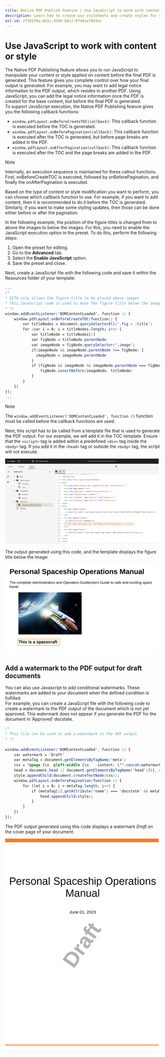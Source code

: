 ```yaml
---
title: Native PDF Publish Feature | Use JavaScript to work with content or style
description: Learn how to create use styleheets and create styles for your content.
exl-id: 2f301f6a-0d1c-4194-84c2-0fddaef8d3ec
---
```

# Use JavaScript to work with content or style 

The Native PDF Publishing feature allows you to run JavaScript to manipulate your content or style applied on content before the final PDF is generated. This feature gives you complete control over how your final output is generated. For example, you may want to add legal notice information to the PDF output, which resides in another PDF. Using JavaScript, you can add the legal notice information once the PDF is created for the base content, but before the final PDF is generated.  
To support JavaScript execution, the Native PDF Publishing feature gives you the following callback functions:

* `window.pdfLayout.onBeforeCreateTOC(callback)`: This callback function is executed before the TOC is generated. 
* `window.pdfLayout.onBeforePagination(callback)`: This callback function is executed after the TOC is generated, but before page breaks are added in the PDF.
* `window.pdfLayout.onAfterPagination(callback)`: This callback function is executed after the TOC and the page breaks are added in the PDF.

>[!NOTE]
>
>Internally, an execution sequence is maintained for these callout functions. First, onBeforeCreateTOC is executed, followed by onBeforePagination, and finally the  onAfterPagination is executed. 

Based on the type of content or style modification you want to perform, you can choose which callback function to use. For example, if you want to add content, then it is recommended to do it before the TOC is generated. Similarly, if you want to make some styling updates, then those can be done either before or after the pagination. 

In the following example, the position of the figure titles is changed from to above the images to below the images. For this, you need to enable the JavaScript execution option in the preset. To do this, perform the following steps:

1. Open the preset for editing.
1. Go to the **Advanced** tab.
1. Select the **Enable JavaScript** option. 
1. Save the preset and close. 

Next, create a JavaScript file with the following code and save it within the Resources folder of your template:

```css
...
/*
* DITA only allows the figure title to be placed above images 
* This JavaScript code is used to move the figure title below the image
* */
window.addEventListener('DOMContentLoaded', function () {
    window.pdfLayout.onBeforeCreateTOC(function() {
        var titleNodes = document.querySelectorAll('.fig > .title')
        for (var i = 0; i < titleNodes.length; i++) {
            var titleNode = titleNodes[i]
            var figNode = titleNode.parentNode
            var imageNode = figNode.querySelector('.image')
            if(imageNode && imageNode.parentNode !== figNode) {
              imageNode = imageNode.parentNode
            }
            if (figNode && imageNode && imageNode.parentNode === figNode) {
                figNode.insertBefore(imageNode, titleNode)
            }
        }
    })
});
...
```

>[!NOTE]
>
>The `window.addEventListener('DOMContentLoaded', function ()` function must be called before the callback functions are used. 

Next, this script has to be called from a template file that is used to generate the PDF output. For our example, we will add it in the TOC template. Ensure that the `<script>` tag is added within a predefined `<div>` tag inside the `<body>` tag. If you add it in the `<head>` tag or outside the `<body>` tag, the script will not execute. 

<img src="./assets/js-added-resources-template.png" width=500>

The output generated using this code, and the template displays the figure title below the image:

<img src="./assets/fig-title-below-image.png" width=500>

## Add a watermark to the PDF output for draft documents
You can also use Javascript to add conditional watermarks. These watermarks are added to your document when the defined condition is fulfilled.  
For example, you can create a JavaScript file with the following code to create a watermark to the PDF output of the document which is not yet approved. This watermark does not appear if you generate the PDF for the document in ‘Approved’ docstate. 

```css
/*
* This file can be used to add a watermark to the PDF output
* */

window.addEventListener('DOMContentLoaded', function () {
    var watermark = 'Draft'
    var metaTag = document.getElementsByTagName('meta')
    css = "@page {\n  @left-middle {\n    content: \"".concat(watermark, "\";\n    z-index: 100;\n    font-family: sans-serif;\n    font-size: 80pt;\n    font-weight: bold;\n    color: gray(0, 0.3);\n    text-align: center;\n    transform: rotate(-54.7deg);\n    position: absolute;\n    left: 0;\n    top: 0;\n    width: 100%;\n    height: 100%;\n  }\n}")
    head = document.head || document.getElementsByTagName('head')[0], style = document.createElement('style');
    style.appendChild(document.createTextNode(css));
    window.pdfLayout.onBeforePagination(function () {
        for (let i = 0; i < metaTag.length; i++) {
            if (metaTag[i].getAttribute('name') === 'docstate' && metaTag[i].getAttribute('value') !== 'Approved') {
                head.appendChild(style);
            }
        }
    })
});
```

The PDF output generated using this code displays a watermark *Draft* on the cover page of your document:

<img src="./assets/draft-watermark.png" width=500>
